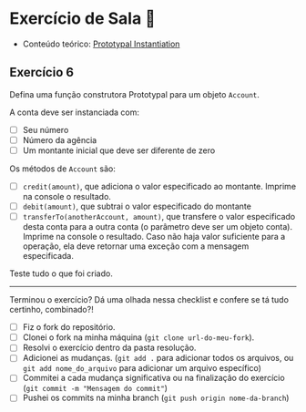 # Exercício de Sala 🏫  

- Conteúdo teórico: 
[Prototypal Instantiation](https://github.com/reprograma/on21-imersao-js-S5-Prototype-1/blob/main/README.md#prototypal-instantiation)

## Exercício 6

Defina uma função construtora Prototypal para um objeto `Account`.

A conta deve ser instanciada com:
- [ ] Seu número
- [ ] Número da agência
- [ ] Um montante inicial que deve ser diferente de zero

Os métodos de `Account` são:
- [ ] `credit(amount)`, que adiciona o valor especificado ao montante. Imprime na console o resultado.
- [ ] `debit(amount)`, que subtrai o valor especificado do montante
- [ ] `transferTo(anotherAccount, amount)`, que transfere o valor especificado desta conta para a outra conta (o parâmetro deve ser um objeto conta). Imprime na console o resultado. Caso não haja valor suficiente para a operação, ela deve retornar uma exceção com a mensagem especificada.

Teste tudo o que foi criado.

---

Terminou o exercício? Dá uma olhada nessa checklist e confere se tá tudo certinho, combinado?!

- [ ] Fiz o fork do repositório.
- [ ] Clonei o fork na minha máquina (`git clone url-do-meu-fork`).
- [ ] Resolvi o exercício dentro da pasta resolução.
- [ ] Adicionei as mudanças. (`git add .` para adicionar todos os arquivos, ou `git add nome_do_arquivo` para adicionar um arquivo específico)
- [ ] Commitei a cada mudança significativa ou na finalização do exercício (`git commit -m "Mensagem do commit"`)
- [ ] Pushei os commits na minha branch (`git push origin nome-da-branch`)
